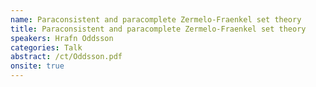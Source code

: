 ```yaml
---
name: Paraconsistent and paracomplete Zermelo-Fraenkel set theory
title: Paraconsistent and paracomplete Zermelo-Fraenkel set theory
speakers: Hrafn Oddsson
categories: Talk
abstract: /ct/Oddsson.pdf
onsite: true
---
```

